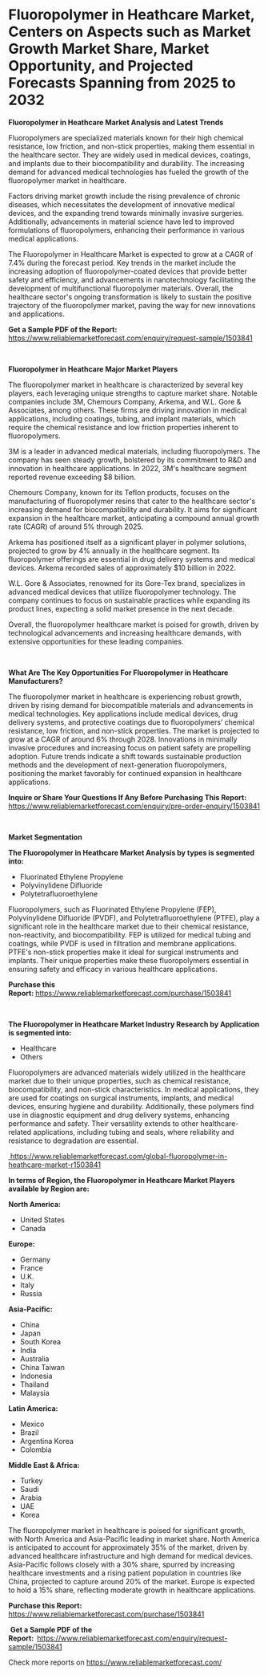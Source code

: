 <p><h1>Fluoropolymer in Heathcare Market, Centers on Aspects such as Market Growth Market Share, Market Opportunity, and Projected Forecasts Spanning from 2025 to 2032</h1></p><p><strong>Fluoropolymer in Heathcare Market Analysis and Latest Trends</strong></p>
<p><p>Fluoropolymers are specialized materials known for their high chemical resistance, low friction, and non-stick properties, making them essential in the healthcare sector. They are widely used in medical devices, coatings, and implants due to their biocompatibility and durability. The increasing demand for advanced medical technologies has fueled the growth of the fluoropolymer market in healthcare. </p><p>Factors driving market growth include the rising prevalence of chronic diseases, which necessitates the development of innovative medical devices, and the expanding trend towards minimally invasive surgeries. Additionally, advancements in material science have led to improved formulations of fluoropolymers, enhancing their performance in various medical applications.</p><p>The Fluoropolymer in Healthcare Market is expected to grow at a CAGR of 7.4% during the forecast period. Key trends in the market include the increasing adoption of fluoropolymer-coated devices that provide better safety and efficiency, and advancements in nanotechnology facilitating the development of multifunctional fluoropolymer materials. Overall, the healthcare sector's ongoing transformation is likely to sustain the positive trajectory of the fluoropolymer market, paving the way for new innovations and applications.</p></p>
<p><strong>Get a Sample PDF of the Report:&nbsp;</strong> <a href="https://www.reliablemarketforecast.com/enquiry/request-sample/1503841?utm_campaign=2272&utm_medium=2&utm_source=Github&utm_content=ia&utm_term=01022025&utm_id=fluoropolymer-in-heathcare">https://www.reliablemarketforecast.com/enquiry/request-sample/1503841</a></p>
<p>&nbsp;</p>
<p><strong>Fluoropolymer in Heathcare Major Market Players</strong></p>
<p><p>The fluoropolymer market in healthcare is characterized by several key players, each leveraging unique strengths to capture market share. Notable companies include 3M, Chemours Company, Arkema, and W.L. Gore & Associates, among others. These firms are driving innovation in medical applications, including coatings, tubing, and implant materials, which require the chemical resistance and low friction properties inherent to fluoropolymers.</p><p>3M is a leader in advanced medical materials, including fluoropolymers. The company has seen steady growth, bolstered by its commitment to R&D and innovation in healthcare applications. In 2022, 3M's healthcare segment reported revenue exceeding $8 billion.</p><p>Chemours Company, known for its Teflon products, focuses on the manufacturing of fluoropolymer resins that cater to the healthcare sector's increasing demand for biocompatibility and durability. It aims for significant expansion in the healthcare market, anticipating a compound annual growth rate (CAGR) of around 5% through 2025.</p><p>Arkema has positioned itself as a significant player in polymer solutions, projected to grow by 4% annually in the healthcare segment. Its fluoropolymer offerings are essential in drug delivery systems and medical devices. Arkema recorded sales of approximately $10 billion in 2022.</p><p>W.L. Gore & Associates, renowned for its Gore-Tex brand, specializes in advanced medical devices that utilize fluoropolymer technology. The company continues to focus on sustainable practices while expanding its product lines, expecting a solid market presence in the next decade.</p><p>Overall, the fluoropolymer healthcare market is poised for growth, driven by technological advancements and increasing healthcare demands, with extensive opportunities for these leading companies.</p></p>
<p>&nbsp;</p>
<p><strong>What Are The Key Opportunities For Fluoropolymer in Heathcare Manufacturers?</strong></p>
<p><p>The fluoropolymer market in healthcare is experiencing robust growth, driven by rising demand for biocompatible materials and advancements in medical technologies. Key applications include medical devices, drug delivery systems, and protective coatings due to fluoropolymers’ chemical resistance, low friction, and non-stick properties. The market is projected to grow at a CAGR of around 6% through 2028. Innovations in minimally invasive procedures and increasing focus on patient safety are propelling adoption. Future trends indicate a shift towards sustainable production methods and the development of next-generation fluoropolymers, positioning the market favorably for continued expansion in healthcare applications.</p></p>
<p><strong>Inquire or Share Your Questions If Any Before Purchasing This Report:</strong> <a href="https://www.reliablemarketforecast.com/enquiry/pre-order-enquiry/1503841?utm_campaign=2272&utm_medium=2&utm_source=Github&utm_content=ia&utm_term=01022025&utm_id=fluoropolymer-in-heathcare">https://www.reliablemarketforecast.com/enquiry/pre-order-enquiry/1503841</a></p>
<p>&nbsp;</p>
<p><strong>Market Segmentation</strong></p>
<p><strong>The Fluoropolymer in Heathcare Market Analysis by types is segmented into:</strong></p>
<p><ul><li>Fluorinated Ethylene Propylene</li><li>Polyvinylidene Difluoride</li><li>Polytetrafluoroethylene</li></ul></p>
<p><p>Fluoropolymers, such as Fluorinated Ethylene Propylene (FEP), Polyvinylidene Difluoride (PVDF), and Polytetrafluoroethylene (PTFE), play a significant role in the healthcare market due to their chemical resistance, non-reactivity, and biocompatibility. FEP is utilized for medical tubing and coatings, while PVDF is used in filtration and membrane applications. PTFE's non-stick properties make it ideal for surgical instruments and implants. Their unique properties make these fluoropolymers essential in ensuring safety and efficacy in various healthcare applications.</p></p>
<p><strong>Purchase this Report:&nbsp;</strong><a href="https://www.reliablemarketforecast.com/purchase/1503841?utm_campaign=2272&utm_medium=2&utm_source=Github&utm_content=ia&utm_term=01022025&utm_id=fluoropolymer-in-heathcare">https://www.reliablemarketforecast.com/purchase/1503841</a></p>
<p>&nbsp;</p>
<p><strong>The Fluoropolymer in Heathcare Market Industry Research by Application is segmented into:</strong></p>
<p><ul><li>Healthcare</li><li>Others</li></ul></p>
<p><p>Fluoropolymers are advanced materials widely utilized in the healthcare market due to their unique properties, such as chemical resistance, biocompatibility, and non-stick characteristics. In medical applications, they are used for coatings on surgical instruments, implants, and medical devices, ensuring hygiene and durability. Additionally, these polymers find use in diagnostic equipment and drug delivery systems, enhancing performance and safety. Their versatility extends to other healthcare-related applications, including tubing and seals, where reliability and resistance to degradation are essential.</p></p>
<p><a href="https://www.reliablemarketforecast.com/global-fluoropolymer-in-heathcare-market-r1503841?utm_campaign=2272&utm_medium=2&utm_source=Github&utm_content=ia&utm_term=01022025&utm_id=fluoropolymer-in-heathcare">&nbsp;https://www.reliablemarketforecast.com/global-fluoropolymer-in-heathcare-market-r1503841</a></p>
<p><strong>In terms of Region, the Fluoropolymer in Heathcare Market Players available by Region are:</strong></p>
<p>
    <p> <strong> North America: </strong>
        <ul>
            <li>United States</li>
            <li>Canada</li>
        </ul>
        </p> 
    <p> <strong> Europe: </strong>
        <ul>
            <li>Germany</li>
            <li>France</li>
            <li>U.K.</li>
            <li>Italy</li>
            <li>Russia</li>
        </ul>
        </p> 
    <p> <strong> Asia-Pacific: </strong>
        <ul>
            <li>China</li>
            <li>Japan</li>
            <li>South Korea</li>
            <li>India</li>
            <li>Australia</li>
            <li>China Taiwan</li>
            <li>Indonesia</li>
            <li>Thailand</li>
            <li>Malaysia</li>
        </ul>
        </p> 
    <p> <strong> Latin America: </strong>
        <ul>
            <li>Mexico</li>
            <li>Brazil</li>
            <li>Argentina Korea</li>
            <li>Colombia</li>
        </ul>
        </p> 
    <p> <strong> Middle East & Africa: </strong>
        <ul>
            <li>Turkey</li>
            <li>Saudi</li>
            <li>Arabia</li>
            <li>UAE</li>
            <li>Korea</li>
        </ul>
    </p>
    </p>
<p><p>The fluoropolymer market in healthcare is poised for significant growth, with North America and Asia-Pacific leading in market share. North America is anticipated to account for approximately 35% of the market, driven by advanced healthcare infrastructure and high demand for medical devices. Asia-Pacific follows closely with a 30% share, spurred by increasing healthcare investments and a rising patient population in countries like China, projected to capture around 20% of the market. Europe is expected to hold a 15% share, reflecting moderate growth in healthcare applications.</p></p>
<p><strong>Purchase this Report: </strong><a href="https://www.reliablemarketforecast.com/purchase/1503841?utm_campaign=2272&utm_medium=2&utm_source=Github&utm_content=ia&utm_term=01022025&utm_id=fluoropolymer-in-heathcare">https://www.reliablemarketforecast.com/purchase/1503841</a></p>
<p>&nbsp;<strong>Get a Sample PDF of the Report:&nbsp;&nbsp;</strong><a href="https://www.reliablemarketforecast.com/enquiry/request-sample/1503841?utm_campaign=2272&utm_medium=2&utm_source=Github&utm_content=ia&utm_term=01022025&utm_id=fluoropolymer-in-heathcare">https://www.reliablemarketforecast.com/enquiry/request-sample/1503841</a></p>
<p><strong></strong></p>
<p>Check more reports on <a href="https://www.reliablemarketforecast.com/?utm_campaign=2272&utm_medium=2&utm_source=Github&utm_content=ia&utm_term=01022025&utm_id=fluoropolymer-in-heathcare">https://www.reliablemarketforecast.com/</a></p>